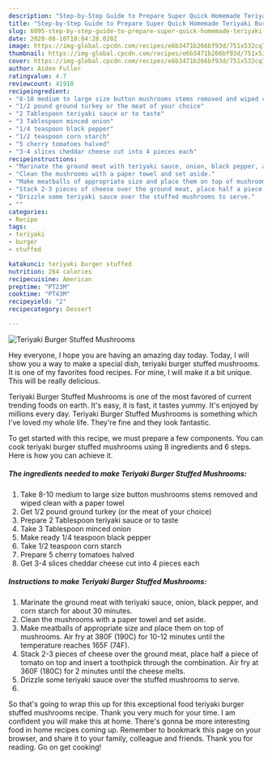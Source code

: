 ```yaml
---
description: "Step-by-Step Guide to Prepare Super Quick Homemade Teriyaki Burger Stuffed Mushrooms"
title: "Step-by-Step Guide to Prepare Super Quick Homemade Teriyaki Burger Stuffed Mushrooms"
slug: 6095-step-by-step-guide-to-prepare-super-quick-homemade-teriyaki-burger-stuffed-mushrooms
date: 2020-08-10T10:04:28.020Z
image: https://img-global.cpcdn.com/recipes/e6b3471b266bf93d/751x532cq70/teriyaki-burger-stuffed-mushrooms-recipe-main-photo.jpg
thumbnail: https://img-global.cpcdn.com/recipes/e6b3471b266bf93d/751x532cq70/teriyaki-burger-stuffed-mushrooms-recipe-main-photo.jpg
cover: https://img-global.cpcdn.com/recipes/e6b3471b266bf93d/751x532cq70/teriyaki-burger-stuffed-mushrooms-recipe-main-photo.jpg
author: Aiden Fuller
ratingvalue: 4.7
reviewcount: 41910
recipeingredient:
- "8-10 medium to large size button mushrooms stems removed and wiped clean with a paper towel"
- "1/2 pound ground turkey or the meat of your choice"
- "2 Tablespoon teriyaki sauce or to taste"
- "3 Tablespoon minced onion"
- "1/4 teaspoon black pepper"
- "1/2 teaspoon corn starch"
- "5 cherry tomatoes halved"
- "3-4 slices cheddar cheese cut into 4 pieces each"
recipeinstructions:
- "Marinate the ground meat with teriyaki sauce, onion, black pepper, and corn starch for about 30 minutes."
- "Clean the mushrooms with a paper towel and set aside."
- "Make meatballs of appropriate size and place them on top of mushrooms. Air fry at 380F (190C) for 10-12 minutes until the temperature reaches 165F (74F)."
- "Stack 2-3 pieces of cheese over the ground meat, place half a piece of tomato on top and insert a toothpick through the combination. Air fry at 360F (180C) for 2 minutes until the cheese melts."
- "Drizzle some teriyaki sauce over the stuffed mushrooms to serve."
- ""
categories:
- Recipe
tags:
- teriyaki
- burger
- stuffed

katakunci: teriyaki burger stuffed 
nutrition: 264 calories
recipecuisine: American
preptime: "PT23M"
cooktime: "PT43M"
recipeyield: "2"
recipecategory: Dessert

---
```



![Teriyaki Burger Stuffed Mushrooms](https://img-global.cpcdn.com/recipes/e6b3471b266bf93d/751x532cq70/teriyaki-burger-stuffed-mushrooms-recipe-main-photo.jpg)

Hey everyone, I hope you are having an amazing day today. Today, I will show you a way to make a special dish, teriyaki burger stuffed mushrooms. It is one of my favorites food recipes. For mine, I will make it a bit unique. This will be really delicious.



Teriyaki Burger Stuffed Mushrooms is one of the most favored of current trending foods on earth. It's easy, it is fast, it tastes yummy. It's enjoyed by millions every day. Teriyaki Burger Stuffed Mushrooms is something which I've loved my whole life. They're fine and they look fantastic.


To get started with this recipe, we must prepare a few components. You can cook teriyaki burger stuffed mushrooms using 8 ingredients and 6 steps. Here is how you can achieve it.

<!--inarticleads1-->

##### The ingredients needed to make Teriyaki Burger Stuffed Mushrooms:

1. Take 8-10 medium to large size button mushrooms stems removed and wiped clean with a paper towel
1. Get 1/2 pound ground turkey (or the meat of your choice)
1. Prepare 2 Tablespoon teriyaki sauce or to taste
1. Take 3 Tablespoon minced onion
1. Make ready 1/4 teaspoon black pepper
1. Take 1/2 teaspoon corn starch
1. Prepare 5 cherry tomatoes halved
1. Get 3-4 slices cheddar cheese cut into 4 pieces each




<!--inarticleads2-->

##### Instructions to make Teriyaki Burger Stuffed Mushrooms:

1. Marinate the ground meat with teriyaki sauce, onion, black pepper, and corn starch for about 30 minutes.
1. Clean the mushrooms with a paper towel and set aside.
1. Make meatballs of appropriate size and place them on top of mushrooms. Air fry at 380F (190C) for 10-12 minutes until the temperature reaches 165F (74F).
1. Stack 2-3 pieces of cheese over the ground meat, place half a piece of tomato on top and insert a toothpick through the combination. Air fry at 360F (180C) for 2 minutes until the cheese melts.
1. Drizzle some teriyaki sauce over the stuffed mushrooms to serve.
1. 




So that's going to wrap this up for this exceptional food teriyaki burger stuffed mushrooms recipe. Thank you very much for your time. I am confident you will make this at home. There's gonna be more interesting food in home recipes coming up. Remember to bookmark this page on your browser, and share it to your family, colleague and friends. Thank you for reading. Go on get cooking!
